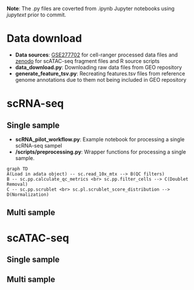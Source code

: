 **Note**: The .py files are coverted from .ipynb Jupyter notebooks using *jupytext* prior to commit.
# Data download
- **Data sources**: [GSE277702](https://www.ncbi.xyz/geo/query/acc.cgi?acc=GSE277702) for cell-ranger processed data files and [zenodo](https://zenodo.org/records/14888193) for scATAC-seq fragment files and R source scripts
- **data_download.py**: Downloading raw data files from GEO repository
-  **generate_feature_tsv.py**: Recreating features.tsv files from reference genome annotations due to them not being included in GEO repository
# scRNA-seq
## Single sample
- **scRNA_pilot_workflow.py**: Example notebook for processing a single scRNA-seq sampel
- **/scripts/preprocessing.py**: Wrapper functions for processing a single sample.

```mermaid
graph TD
A(Load in adata object) -- sc.read_10x_mtx --> B(QC filters)
B -- sc.pp.calculate_qc_metrics <br> sc.pp.filter_cells --> C(Doublet Removal)
C -- sc.pp.scrublet <br> sc.pl.scrublet_score_distribution --> D(Normalization)
```

## Multi sample

# scATAC-seq
## Single sample
## Multi sample
